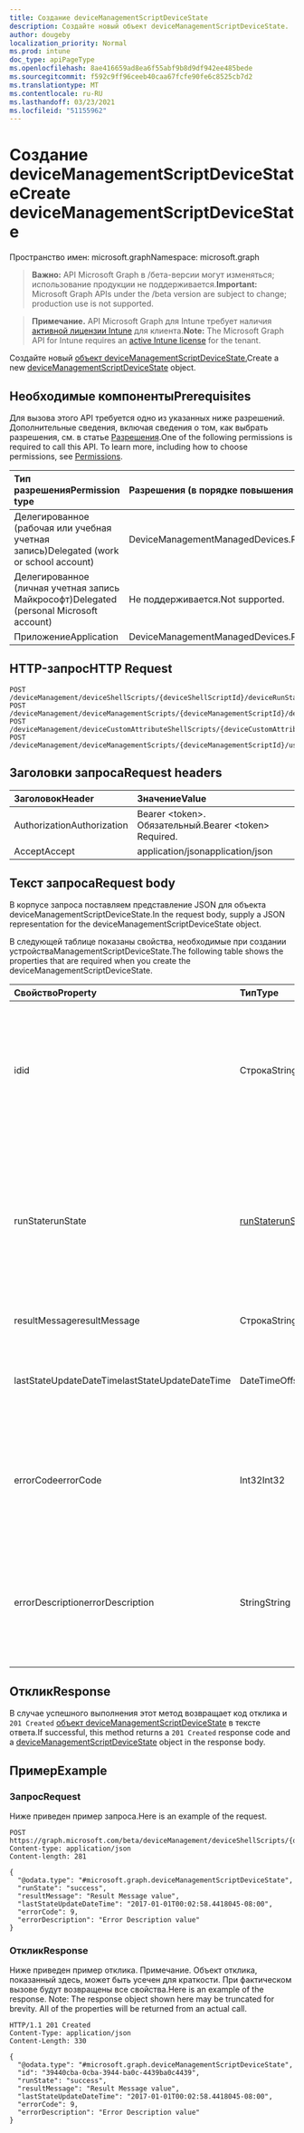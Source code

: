 ```yaml
---
title: Создание deviceManagementScriptDeviceState
description: Создайте новый объект deviceManagementScriptDeviceState.
author: dougeby
localization_priority: Normal
ms.prod: intune
doc_type: apiPageType
ms.openlocfilehash: 8ae416659ad8ea6f55abf9b8d9df942ee485bede
ms.sourcegitcommit: f592c9ff96ceeb40caa67fcfe90fe6c8525cb7d2
ms.translationtype: MT
ms.contentlocale: ru-RU
ms.lasthandoff: 03/23/2021
ms.locfileid: "51155962"
---
```

# <a name="create-devicemanagementscriptdevicestate"></a><span data-ttu-id="3110a-103">Создание deviceManagementScriptDeviceState</span><span class="sxs-lookup"><span data-stu-id="3110a-103">Create deviceManagementScriptDeviceState</span></span>

<span data-ttu-id="3110a-104">Пространство имен: microsoft.graph</span><span class="sxs-lookup"><span data-stu-id="3110a-104">Namespace: microsoft.graph</span></span>

> <span data-ttu-id="3110a-105">**Важно:** API Microsoft Graph в /бета-версии могут изменяться; использование продукции не поддерживается.</span><span class="sxs-lookup"><span data-stu-id="3110a-105">**Important:** Microsoft Graph APIs under the /beta version are subject to change; production use is not supported.</span></span>

> <span data-ttu-id="3110a-106">**Примечание.** API Microsoft Graph для Intune требует наличия [активной лицензии Intune](https://go.microsoft.com/fwlink/?linkid=839381) для клиента.</span><span class="sxs-lookup"><span data-stu-id="3110a-106">**Note:** The Microsoft Graph API for Intune requires an [active Intune license](https://go.microsoft.com/fwlink/?linkid=839381) for the tenant.</span></span>

<span data-ttu-id="3110a-107">Создайте новый [объект deviceManagementScriptDeviceState.](../resources/intune-devices-devicemanagementscriptdevicestate.md)</span><span class="sxs-lookup"><span data-stu-id="3110a-107">Create a new [deviceManagementScriptDeviceState](../resources/intune-devices-devicemanagementscriptdevicestate.md) object.</span></span>

## <a name="prerequisites"></a><span data-ttu-id="3110a-108">Необходимые компоненты</span><span class="sxs-lookup"><span data-stu-id="3110a-108">Prerequisites</span></span>
<span data-ttu-id="3110a-p101">Для вызова этого API требуется одно из указанных ниже разрешений. Дополнительные сведения, включая сведения о том, как выбрать разрешения, см. в статье [Разрешения](/graph/permissions-reference).</span><span class="sxs-lookup"><span data-stu-id="3110a-p101">One of the following permissions is required to call this API. To learn more, including how to choose permissions, see [Permissions](/graph/permissions-reference).</span></span>

|<span data-ttu-id="3110a-111">Тип разрешения</span><span class="sxs-lookup"><span data-stu-id="3110a-111">Permission type</span></span>|<span data-ttu-id="3110a-112">Разрешения (в порядке повышения привилегий)</span><span class="sxs-lookup"><span data-stu-id="3110a-112">Permissions (from least to most privileged)</span></span>|
|:---|:---|
|<span data-ttu-id="3110a-113">Делегированное (рабочая или учебная учетная запись)</span><span class="sxs-lookup"><span data-stu-id="3110a-113">Delegated (work or school account)</span></span>|<span data-ttu-id="3110a-114">DeviceManagementManagedDevices.ReadWrite.All</span><span class="sxs-lookup"><span data-stu-id="3110a-114">DeviceManagementManagedDevices.ReadWrite.All</span></span>|
|<span data-ttu-id="3110a-115">Делегированное (личная учетная запись Майкрософт)</span><span class="sxs-lookup"><span data-stu-id="3110a-115">Delegated (personal Microsoft account)</span></span>|<span data-ttu-id="3110a-116">Не поддерживается.</span><span class="sxs-lookup"><span data-stu-id="3110a-116">Not supported.</span></span>|
|<span data-ttu-id="3110a-117">Приложение</span><span class="sxs-lookup"><span data-stu-id="3110a-117">Application</span></span>|<span data-ttu-id="3110a-118">DeviceManagementManagedDevices.ReadWrite.All</span><span class="sxs-lookup"><span data-stu-id="3110a-118">DeviceManagementManagedDevices.ReadWrite.All</span></span>|

## <a name="http-request"></a><span data-ttu-id="3110a-119">HTTP-запрос</span><span class="sxs-lookup"><span data-stu-id="3110a-119">HTTP Request</span></span>
<!-- {
  "blockType": "ignored"
}
-->
``` http
POST /deviceManagement/deviceShellScripts/{deviceShellScriptId}/deviceRunStates
POST /deviceManagement/deviceManagementScripts/{deviceManagementScriptId}/deviceRunStates
POST /deviceManagement/deviceCustomAttributeShellScripts/{deviceCustomAttributeShellScriptId}/deviceRunStates
POST /deviceManagement/deviceManagementScripts/{deviceManagementScriptId}/userRunStates/{deviceManagementScriptUserStateId}/deviceRunStates
```

## <a name="request-headers"></a><span data-ttu-id="3110a-120">Заголовки запроса</span><span class="sxs-lookup"><span data-stu-id="3110a-120">Request headers</span></span>
|<span data-ttu-id="3110a-121">Заголовок</span><span class="sxs-lookup"><span data-stu-id="3110a-121">Header</span></span>|<span data-ttu-id="3110a-122">Значение</span><span class="sxs-lookup"><span data-stu-id="3110a-122">Value</span></span>|
|:---|:---|
|<span data-ttu-id="3110a-123">Authorization</span><span class="sxs-lookup"><span data-stu-id="3110a-123">Authorization</span></span>|<span data-ttu-id="3110a-124">Bearer &lt;token&gt;. Обязательный.</span><span class="sxs-lookup"><span data-stu-id="3110a-124">Bearer &lt;token&gt; Required.</span></span>|
|<span data-ttu-id="3110a-125">Accept</span><span class="sxs-lookup"><span data-stu-id="3110a-125">Accept</span></span>|<span data-ttu-id="3110a-126">application/json</span><span class="sxs-lookup"><span data-stu-id="3110a-126">application/json</span></span>|

## <a name="request-body"></a><span data-ttu-id="3110a-127">Текст запроса</span><span class="sxs-lookup"><span data-stu-id="3110a-127">Request body</span></span>
<span data-ttu-id="3110a-128">В корпусе запроса поставляем представление JSON для объекта deviceManagementScriptDeviceState.</span><span class="sxs-lookup"><span data-stu-id="3110a-128">In the request body, supply a JSON representation for the deviceManagementScriptDeviceState object.</span></span>

<span data-ttu-id="3110a-129">В следующей таблице показаны свойства, необходимые при создании устройстваManagementScriptDeviceState.</span><span class="sxs-lookup"><span data-stu-id="3110a-129">The following table shows the properties that are required when you create the deviceManagementScriptDeviceState.</span></span>

|<span data-ttu-id="3110a-130">Свойство</span><span class="sxs-lookup"><span data-stu-id="3110a-130">Property</span></span>|<span data-ttu-id="3110a-131">Тип</span><span class="sxs-lookup"><span data-stu-id="3110a-131">Type</span></span>|<span data-ttu-id="3110a-132">Описание</span><span class="sxs-lookup"><span data-stu-id="3110a-132">Description</span></span>|
|:---|:---|:---|
|<span data-ttu-id="3110a-133">id</span><span class="sxs-lookup"><span data-stu-id="3110a-133">id</span></span>|<span data-ttu-id="3110a-134">Строка</span><span class="sxs-lookup"><span data-stu-id="3110a-134">String</span></span>|<span data-ttu-id="3110a-135">Ключ объекта состояния скрипта устройства управления устройствами.</span><span class="sxs-lookup"><span data-stu-id="3110a-135">Key of the device management script device state entity.</span></span> <span data-ttu-id="3110a-136">Это свойство доступно только для чтения.</span><span class="sxs-lookup"><span data-stu-id="3110a-136">This property is read-only.</span></span>|
|<span data-ttu-id="3110a-137">runState</span><span class="sxs-lookup"><span data-stu-id="3110a-137">runState</span></span>|[<span data-ttu-id="3110a-138">runState</span><span class="sxs-lookup"><span data-stu-id="3110a-138">runState</span></span>](../resources/intune-shared-runstate.md)|<span data-ttu-id="3110a-139">Состояние последнего запуска сценария управления устройствами.</span><span class="sxs-lookup"><span data-stu-id="3110a-139">State of latest run of the device management script.</span></span> <span data-ttu-id="3110a-140">Возможные значения: `unknown`, `success`, `fail`, `scriptError`, `pending`, `notApplicable`.</span><span class="sxs-lookup"><span data-stu-id="3110a-140">Possible values are: `unknown`, `success`, `fail`, `scriptError`, `pending`, `notApplicable`.</span></span>|
|<span data-ttu-id="3110a-141">resultMessage</span><span class="sxs-lookup"><span data-stu-id="3110a-141">resultMessage</span></span>|<span data-ttu-id="3110a-142">Строка</span><span class="sxs-lookup"><span data-stu-id="3110a-142">String</span></span>|<span data-ttu-id="3110a-143">Сведения о выходе выполнения.</span><span class="sxs-lookup"><span data-stu-id="3110a-143">Details of execution output.</span></span>|
|<span data-ttu-id="3110a-144">lastStateUpdateDateTime</span><span class="sxs-lookup"><span data-stu-id="3110a-144">lastStateUpdateDateTime</span></span>|<span data-ttu-id="3110a-145">DateTimeOffset</span><span class="sxs-lookup"><span data-stu-id="3110a-145">DateTimeOffset</span></span>|<span data-ttu-id="3110a-146">Последний раз, когда выполняется скрипт управления устройствами.</span><span class="sxs-lookup"><span data-stu-id="3110a-146">Latest time the device management script executes.</span></span>|
|<span data-ttu-id="3110a-147">errorCode</span><span class="sxs-lookup"><span data-stu-id="3110a-147">errorCode</span></span>|<span data-ttu-id="3110a-148">Int32</span><span class="sxs-lookup"><span data-stu-id="3110a-148">Int32</span></span>|<span data-ttu-id="3110a-149">Код ошибки, соответствующий ошибочному исполнению сценария управления устройствами.</span><span class="sxs-lookup"><span data-stu-id="3110a-149">Error code corresponding to erroneous execution of the device management script.</span></span>|
|<span data-ttu-id="3110a-150">errorDescription</span><span class="sxs-lookup"><span data-stu-id="3110a-150">errorDescription</span></span>|<span data-ttu-id="3110a-151">String</span><span class="sxs-lookup"><span data-stu-id="3110a-151">String</span></span>|<span data-ttu-id="3110a-152">Описание ошибки, соответствующее ошибочному исполнению сценария управления устройствами.</span><span class="sxs-lookup"><span data-stu-id="3110a-152">Error description corresponding to erroneous execution of the device management script.</span></span>|



## <a name="response"></a><span data-ttu-id="3110a-153">Отклик</span><span class="sxs-lookup"><span data-stu-id="3110a-153">Response</span></span>
<span data-ttu-id="3110a-154">В случае успешного выполнения этот метод возвращает код отклика и `201 Created` [объект deviceManagementScriptDeviceState](../resources/intune-devices-devicemanagementscriptdevicestate.md) в тексте ответа.</span><span class="sxs-lookup"><span data-stu-id="3110a-154">If successful, this method returns a `201 Created` response code and a [deviceManagementScriptDeviceState](../resources/intune-devices-devicemanagementscriptdevicestate.md) object in the response body.</span></span>

## <a name="example"></a><span data-ttu-id="3110a-155">Пример</span><span class="sxs-lookup"><span data-stu-id="3110a-155">Example</span></span>

### <a name="request"></a><span data-ttu-id="3110a-156">Запрос</span><span class="sxs-lookup"><span data-stu-id="3110a-156">Request</span></span>
<span data-ttu-id="3110a-157">Ниже приведен пример запроса.</span><span class="sxs-lookup"><span data-stu-id="3110a-157">Here is an example of the request.</span></span>
``` http
POST https://graph.microsoft.com/beta/deviceManagement/deviceShellScripts/{deviceShellScriptId}/deviceRunStates
Content-type: application/json
Content-length: 281

{
  "@odata.type": "#microsoft.graph.deviceManagementScriptDeviceState",
  "runState": "success",
  "resultMessage": "Result Message value",
  "lastStateUpdateDateTime": "2017-01-01T00:02:58.4418045-08:00",
  "errorCode": 9,
  "errorDescription": "Error Description value"
}
```

### <a name="response"></a><span data-ttu-id="3110a-158">Отклик</span><span class="sxs-lookup"><span data-stu-id="3110a-158">Response</span></span>
<span data-ttu-id="3110a-p104">Ниже приведен пример отклика. Примечание. Объект отклика, показанный здесь, может быть усечен для краткости. При фактическом вызове будут возвращены все свойства.</span><span class="sxs-lookup"><span data-stu-id="3110a-p104">Here is an example of the response. Note: The response object shown here may be truncated for brevity. All of the properties will be returned from an actual call.</span></span>
``` http
HTTP/1.1 201 Created
Content-Type: application/json
Content-Length: 330

{
  "@odata.type": "#microsoft.graph.deviceManagementScriptDeviceState",
  "id": "39440cba-0cba-3944-ba0c-4439ba0c4439",
  "runState": "success",
  "resultMessage": "Result Message value",
  "lastStateUpdateDateTime": "2017-01-01T00:02:58.4418045-08:00",
  "errorCode": 9,
  "errorDescription": "Error Description value"
}
```




